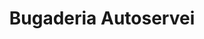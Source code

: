 ---
title: "Bugaderia Autoservei"
url: /lhospitalet-de-llobregat/bugaderia-autoservei-avinguda-deuropa/
shop: lavandería
---